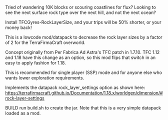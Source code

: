 Tried of wandering 10K blocks or scouring coastlines for flux? Looking to see the next surface rock type over the next hill, and not the next ocean?

Install TFCGyres-RockLayerSize, and your trips will be 50% shorter, or your money back!

This is a lowcode mod/datapack to decrease the rock layer sizes by a factor of 2 for the TerraFirmaCraft overworld.

Concept originally from Per Fabrica Ad Astra's TFC patch in 1.7.10. TFC 1.12 and 1.18 have this change as an option,
so this mod flips that switch in an easy to apply fashion for 1.18.

This is recommended for single player (SSP) mode and for anyone else who wants lower exploration requirements.

Implements the datapack rock_layer_settings option as shown here:  https://terrafirmacraft.github.io/Documentation/1.18.x/worldgen/dimension/#rock-layer-settings

BUILD
run build.sh to create the jar. Note that this is a very simple datapack loaded as a mod.
